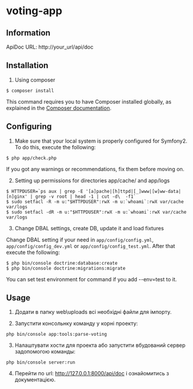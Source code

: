 voting-app
==========

## Information

ApiDoc URL: http://your_url/api/doc

## Installation

1. Using composer
  ```
  $ composer install
  ```
  This command requires you to have Composer installed globally, as explained
  in the [Composer documentation](https://getcomposer.org/doc/00-intro.md).

## Configuring

1. Make sure that your local system is properly configured for Symfony2. To do this, execute the following:
  ```
  $ php app/check.php
  ```
  If you got any warnings or recommendations, fix them before moving on.

2. Setting up permissions for directories app/cache/ and app/logs
  ```
  $ HTTPDUSER=`ps aux | grep -E '[a]pache|[h]ttpd|[_]www|[w]ww-data|[n]ginx' | grep -v root | head -1 | cut -d\  -f1`
  $ sudo setfacl -R -m u:"$HTTPDUSER":rwX -m u:`whoami`:rwX var/cache var/logs
  $ sudo setfacl -dR -m u:"$HTTPDUSER":rwX -m u:`whoami`:rwX var/cache var/logs
  ```

3. Change DBAL settings, create DB, update it and load fixtures
  
  Change DBAL setting if your need in `app/config/config.yml`, `app/config/config_dev.yml` or `app/config/config_test.yml`. After that execute the following:
  ```
  $ php bin/console doctrine:database:create
  $ php bin/console doctrine:migrations:migrate
  ```
  You can set test environment for command if you add --env=test to it.

## Usage

1. Додати в папку web\uploads всі необхідні файли для імпорту.

2. Запустити консольнку команду у корні проекту:
  ```
php bin/console app:tools:parse-voting
  ```

3. Налаштувати хости для проекта або запустити вбудований сервер задопомогою команды:
  ```
php bin/console server:run
  ```
4. Перейти по url: http://127.0.0.1:8000/api/doc і ознайомитись з документацією.
